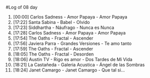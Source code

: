 #Log of 08 day

1. [00:00] Carlos Sadness - Amor Papaya - Amor Papaya
1. [17:22] Santa Sabina - Babel - Olvido
1. [17:23] Siddhartha - Náufrago - Nunca es Nunca
1. [17:28] Carlos Sadness - Amor Papaya - Amor Papaya
1. [17:54] The Oaths - Fractal - Ascender
1. [17:56] Javiera Parra - Grandes Versiones - Te amo tanto
1. [17:59] The Oaths - Fractal - Ascender
1. [18:05] The Oaths - Fractal - Desorden
1. [18:06] Austin TV - Rigo es amor - Dos Tardes de Mi Vida
1. [18:21] La Castañeda - Galeria Acustica - Ángel de las Sombras
1. [18:24] Janet Camargo - Janet Camargo - Que tal si...
